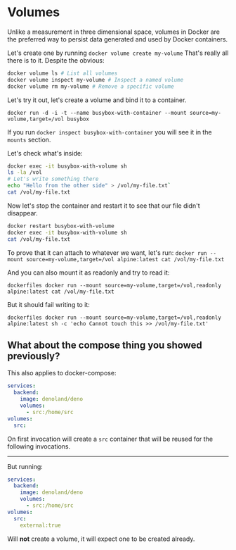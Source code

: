 # Volumes

Unlike a measurement in three dimensional space, volumes in Docker are the preferred way to persist data generated and used by Docker containers.

Let's create one by running `docker volume create my-volume` That's really all there is to it. Despite the obvious:

````bash
docker volume ls # List all volumes
docker volume inspect my-volume # Inspect a named volume
docker volume rm my-volume # Remove a specific volume
````

Let's try it out, let's create a volume and bind it to a container.

`docker run -d -i -t --name busybox-with-container --mount source=my-volume,target=/vol busybox`

If you run `docker inspect busybox-with-container` you will see it in the `mounts` section.

Let's check what's inside:

````bash
docker exec -it busybox-with-volume sh
ls -la /vol
# Let's write something there
echo "Hello from the other side" > /vol/my-file.txt`
cat /vol/my-file.txt
````

Now let's stop the container and restart it to see that our file didn't disappear.

````bash
docker restart busybox-with-volume
docker exec -it busybox-with-volume sh
cat /vol/my-file.txt
````

To prove that it can attach to whatever we want, let's run: `docker run --mount source=my-volume,target=/vol alpine:latest cat /vol/my-file.txt`

And you can also mount it as readonly and try to read it:

`dockerfiles docker run --mount source=my-volume,target=/vol,readonly alpine:latest cat /vol/my-file.txt`

But it should fail writing to it:

`dockerfiles docker run --mount source=my-volume,target=/vol,readonly alpine:latest sh -c 'echo Cannot touch this >> /vol/my-file.txt'`

## What about the compose thing you showed previously?

This also applies to docker-compose:

````yaml
services:
  backend:
    image: denoland/deno
    volumes:
      - src:/home/src
volumes:
  src:
````

On first invocation will create a `src` container that will be reused for the following invocations.

-----

But running:

````yaml
services:
  backend:
    image: denoland/deno
    volumes:
      - src:/home/src
volumes:
  src:
    external:true
````

Will **not** create a volume, it will expect one to be created already.
